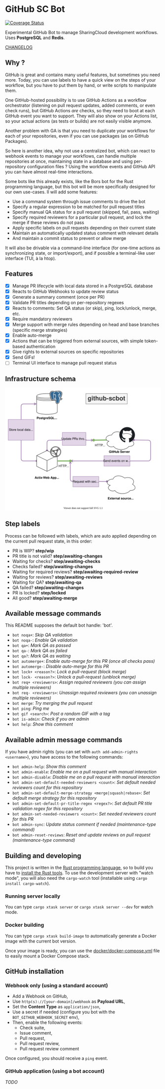 # GitHub SC Bot

[![Coverage Status](https://coveralls.io/repos/github/sharingcloud/github-scbot/badge.svg)](https://coveralls.io/github/sharingcloud/github-scbot)

Experimental GitHub Bot to manage SharingCloud development workflows.  
Uses **PostgreSQL** and **Redis**.

[CHANGELOG](./CHANGELOG.md)

## Why ?

GitHub is great and contains many useful features, but sometimes you need more.
Today, you can use labels to have a quick view on the steps of your workflow,
but you have to put them by hand, or write scripts to manipulate them.

One GitHub-hosted possibility is to use GitHub Actions as a workflow orchestrator
(listening on pull request updates, added comments, or even check runs), but GitHub Actions _are_ checks,
so they need to boot at each GitHub event you want to support. They will also show on your Actions list,
so your actual actions (as tests or builds) are not easily visible anymore.

Another problem with GA is that you need to duplicate your workflows for each of your repositories, even if you can use packages
(as on GitHub Packages).

So here is another idea, why not use a centralized bot, which can react to webhook events to manage your workflows, can handle multiple repositories at once,
maintaining state in a database and using per-repository configuration files ? Using the workflow events and GitHub API you can have almost real-time interactions.

Some bots like this already exists, like the Bors bot for the Rust programming language, but this bot will be more specifically designed for our own use-cases.
Il will add some features:

- Use a command system through issue comments to drive the bot
- Specify a regular expression to be matched for pull request titles
- Specify manual QA status for a pull request (skipped, fail, pass, waiting)
- Specify required reviewers for a particular pull request, and lock the merge if these reviews do not pass
- Apply specific labels on pull requests depending on their current state
- Maintain an automatically updated status comment with relevant details
- And maintain a commit status to prevent or allow merge

It will also be drivable via a command-line interface (for one-time actions as synchronizing state, or
import/export), and if possible a terminal-like user interface (TUI, à la htop).

## Features

- [x] Manage PR lifecycle with local data stored in a PostgreSQL database
- [x] Reacts to GitHub Webhooks to update review status
- [x] Generate a summary comment (once per PR)
- [x] Validate PR titles depending on per-repository regexes
- [x] Reacts to comments: Set QA status (or skip), ping, lock/unlock, merge, etc.
- [x] Require mandatory reviewers
- [x] Merge support with merge rules depending on head and base branches (specific merge strategies)
- [x] Enable auto-merge
- [x] Actions that can be triggered from external sources, with simple token-based authentication
- [x] Give rights to external sources on specific repositories
- [x] Send GIFs!
- [ ] Terminal UI interface to manage pull request status

## Infrastructure schema

![Infastructure](./docs/infrastructure.svg)

## Step labels

Process can be followed with labels, which are auto applied depending on the current pull request state, in this order:

- PR is WIP? **step/wip**
- PR title is not valid? **step/awaiting-changes**
- Waiting for checks? **step/awaiting-checks**
- Checks failed? **step/awaiting-changes**
- Waiting for required reviews? **step/awaiting-required-review**
- Waiting for reviews? **step/awaiting-reviews**
- Waiting for QA? **step/awaiting-qa**
- QA failed? **step/awaiting-changes**
- PR is locked? **step/locked**
- All good? **step/awaiting-merge**

## Available message commands

This README supposes the default bot handle: 'bot'.

- `bot noqa+`: _Skip QA validation_
- `bot noqa-`: _Enable QA validation_
- `bot qa+`: _Mark QA as passed_
- `bot qa-`: _Mark QA as failed_
- `bot qa?`: _Mark QA as waiting_
- `bot automerge+`: _Enable auto-merge for this PR (once all checks pass)_
- `bot automerge-`: _Disable auto-merge for this PR_
- `bot lock+ <reason?>`: _Lock a pull-request (block merge)_
- `bot lock- <reason?>`: _Unlock a pull-request (unblock merge)_
- `bot req+ <reviewers>`: _Assign required reviewers (you can assign multiple reviewers)_
- `bot req- <reviewers>`: _Unassign required reviewers (you can unassign multiple reviewers)_
- `bot merge`: _Try merging the pull request_
- `bot ping`: _Ping me_
- `bot gif <search>`: _Post a random GIF with a tag_
- `bot is-admin`: _Check if you are admin_
- `bot help`: _Show this comment_

## Available admin message commands

If you have admin rights (you can set with `auth add-admin-rights <username>`), you have access to the following commands:

- `bot admin-help`: _Show this comment_
- `bot admin-enable`: _Enable me on a pull request with manual interaction_
- `bot admin-disable`: _Disable me on a pull request with manual interaction_
- `bot admin-set-default-needed-reviewers <count>`: _Set default needed reviewers count for this repository_
- `bot admin-set-default-merge-strategy <merge|squash|rebase>`: _Set default merge strategy for this repository_
- `bot admin-set-default-pr-title-regex <regex?>`: _Set default PR title validation regex for this repository_
- `bot admin-set-needed-reviewers <count>`: _Set needed reviewers count for this PR_
- `bot admin-sync`: _Update status comment if needed (maintenance-type command)_
- `bot admin-reset-reviews`: _Reset and update reviews on pull request (maintenance-type command)_

## Building and developing

This project is written in the [Rust programming language](https://www.rust-lang.org/), so to build you have to [install the Rust tools](https://www.rust-lang.org/tools/install).
To use the development server with "watch mode", you will also need the `cargo-watch` tool (installable using `cargo install cargo-watch`).

### Running server locally

You can type `cargo xtask server` or `cargo xtask server --dev` for watch mode.

### Docker building

You can type `cargo xtask build-image` to automatically generate a Docker image with the current bot version.

Once your image is ready, you can use the [docker/docker-compose.yml](./docker/docker-compose.yml) file to easily mount a Docker Compose stack.

## GitHub installation

### Webhook only (using a standard account)

- Add a Webhook on GitHub,
- Use `http(s)://[your-domain]/webhook` as **Payload URL**,
- Set the **Content Type** as `application/json`,
- Use a secret if needed (configure you bot with the `BOT_GITHUB_WEBHOOK_SECRET` env),
- Then, enable the following events:
    - Check suite,
    - Issue comment,
    - Pull request,
    - Pull request review,
    - Pull request review comment

Once configured, you should receive a `ping` event.

### GitHub application (using a bot account)

*TODO*
